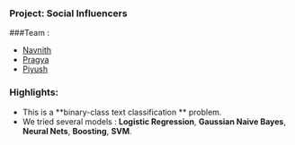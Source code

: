 ### Project: Social Influencers

###Team :
 - [Navnith](https://github.com/navnith)
 - [Pragya](https://github.com/pragyaarora)
 - [Piyush](https://github.com/piyushghai)

### Highlights:

 - This is a **binary-class text classification ** problem.
 - We tried several models : **Logistic Regression**, **Gaussian Naive Bayes**, **Neural Nets**, **Boosting**, **SVM**.
